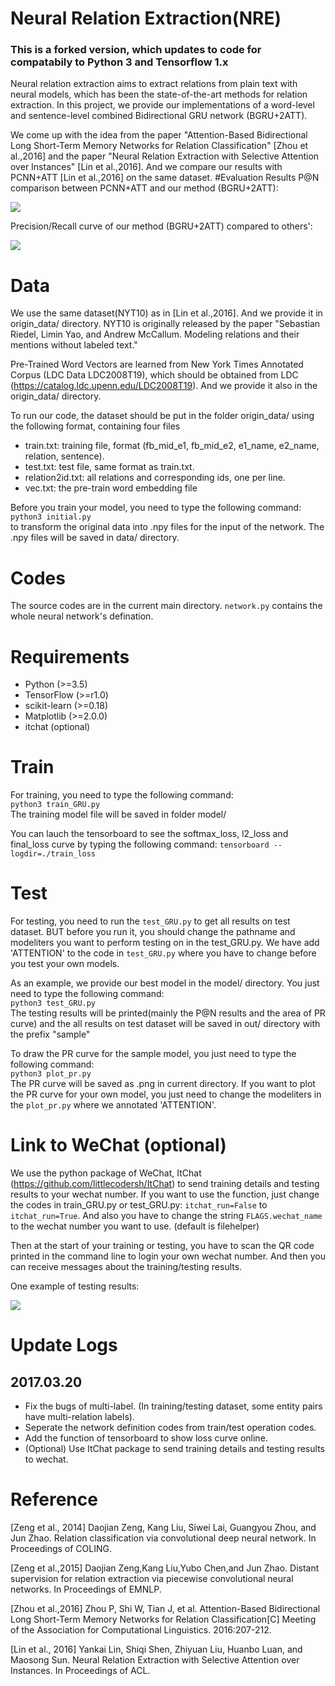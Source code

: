 # Neural Relation Extraction(NRE)
### This is a forked version, which updates to code for compatabily to Python 3 and Tensorflow 1.x
Neural relation extraction aims to extract relations from plain text with neural models, which has been the state-of-the-art methods for relation extraction. In this project, we provide our implementations of a word-level and sentence-level combined Bidirectional GRU network (BGRU+2ATT).  

We come up with the idea from the paper "Attention-Based Bidirectional Long Short-Term Memory Networks for Relation Classification" [Zhou et al.,2016] and the paper "Neural Relation Extraction with Selective Attention over Instances" [Lin et al.,2016]. And we compare our results with PCNN+ATT [Lin et al.,2016] on the same dataset.
#Evaluation Results
P@N comparison between PCNN+ATT and our method (BGRU+2ATT):

![](./images/table.png)

Precision/Recall curve of our method (BGRU+2ATT) compared to others':

![](./images/iter_10900.png)


# Data
We use the same dataset(NYT10) as in [Lin et al.,2016]. And we provide it in origin_data/ directory. NYT10 is originally released by the paper "Sebastian Riedel, Limin Yao, and Andrew McCallum. Modeling relations and their mentions without labeled text."  

Pre-Trained Word Vectors are learned from New York Times Annotated Corpus (LDC Data LDC2008T19), which should be obtained from LDC (https://catalog.ldc.upenn.edu/LDC2008T19). And we provide it also in the origin_data/ directory.

To run our code, the dataset should be put in the folder origin_data/ using the following format, containing four files
- train.txt: training file, format (fb_mid_e1, fb_mid_e2, e1_name, e2_name, relation, sentence).
- test.txt: test file, same format as train.txt.
- relation2id.txt: all relations and corresponding ids, one per line.
- vec.txt: the pre-train word embedding file

Before you train your model, you need to type the following command:  
`python3 initial.py`  
to transform the original data into .npy files for the input of the network. The .npy files will be saved in data/ directory.

# Codes
The source codes are in the current main directory. `network.py` contains the whole neural network's defination.

# Requirements
- Python (>=3.5)
- TensorFlow (>=r1.0)
- scikit-learn (>=0.18)
- Matplotlib (>=2.0.0)
- itchat (optional)

# Train
For training, you need to type the following command:  
`python3 train_GRU.py`  
The training model file will be saved in folder model/

You can lauch the tensorboard to see the softmax_loss, l2_loss and final_loss curve by typing the following command:
`tensorboard --logdir=./train_loss`  

# Test
For testing, you need to run the `test_GRU.py` to get all results on test dataset. BUT before you run it, you should change the pathname and modeliters you want to perform testing on in the test_GRU.py. We have add 'ATTENTION' to the code in `test_GRU.py` where you have to change before you test your own models.  

As an example, we provide our best model in the model/ directory. You just need to type the following command:  
`python3 test_GRU.py`  
The testing results will be printed(mainly the P@N results and the area of PR curve) and the all results on test dataset will be saved in out/ directory with the prefix "sample"  

To draw the PR curve for the sample model, you just need to type the following command:  
`python3 plot_pr.py`  
The PR curve will be saved as .png in current directory. If you want to plot the PR curve for your own model, you just need to change the modeliters in the `plot_pr.py` where we annotated 'ATTENTION'.

# Link to WeChat (optional)
We use the python package of WeChat, ItChat (https://github.com/littlecodersh/ItChat) to send training details and testing results to your wechat number. If you want to use the function, just change the codes in train_GRU.py or test_GRU.py: `itchat_run=False` to `itchat_run=True`. And also you have to change the string `FLAGS.wechat_name` to the wechat number you want to use. (default is filehelper)

Then at the start of your training or testing, you have to scan the QR code printed in the command line to login your own wechat number. And then you can receive messages about the training/testing results.

One example of testing results:

![](./images/wechat.png)


# Update Logs
## 2017.03.20
- Fix the bugs of multi-label. (In training/testing dataset, some entity pairs have multi-relation labels).
- Seperate the network definition codes from train/test operation codes.
- Add the function of tensorboard to show loss curve online.
- (Optional) Use ItChat package to send training details and testing results to wechat.


# Reference
[Zeng et al., 2014] Daojian Zeng, Kang Liu, Siwei Lai, Guangyou Zhou, and Jun Zhao. Relation classification via convolutional deep neural network. In Proceedings of COLING.  

[Zeng et al.,2015] Daojian Zeng,Kang Liu,Yubo Chen,and Jun Zhao. Distant supervision for relation extraction via piecewise convolutional neural networks. In Proceedings of EMNLP.  

[Zhou et al.,2016] Zhou P, Shi W, Tian J, et al. Attention-Based Bidirectional Long Short-Term Memory Networks for Relation Classification[C] Meeting of the Association for Computational Linguistics. 2016:207-212.  

[Lin et al., 2016] Yankai Lin, Shiqi Shen, Zhiyuan Liu, Huanbo Luan, and Maosong Sun. Neural Relation Extraction with Selective Attention over Instances. In Proceedings of ACL.
